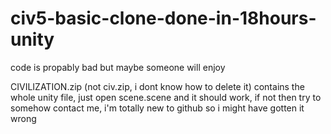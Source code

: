 # civ5-basic-clone-done-in-18hours-unity
code is propably bad but maybe someone will enjoy

CIVILIZATION.zip (not civ.zip, i dont know how to delete it) contains the whole unity file, just open scene.scene and it should work, if not then try to somehow contact me, i'm totally new to github so i might have gotten it wrong
